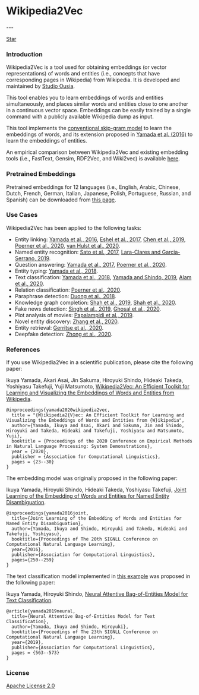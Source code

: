 <h1 id="main_title">Wikipedia2Vec</h1>
---

<a class="github-button" href="https://github.com/wikipedia2vec/wikipedia2vec" data-size="large" data-show-count="true" aria-label="Star wikipedia2vec/wikipedia2vec on GitHub">Star</a>

### Introduction

Wikipedia2Vec is a tool used for obtaining embeddings (or vector representations) of words and entities (i.e., concepts that have corresponding pages in Wikipedia) from Wikipedia.
It is developed and maintained by [Studio Ousia](http://www.ousia.jp).

This tool enables you to learn embeddings of words and entities simultaneously, and places similar words and entities close to one another in a continuous vector space.
Embeddings can be easily trained by a single command with a publicly available Wikipedia dump as input.

This tool implements the [conventional skip-gram model](https://en.wikipedia.org/wiki/Word2vec) to learn the embeddings of words, and its extension proposed in [Yamada et al. (2016)](https://arxiv.org/abs/1601.01343) to learn the embeddings of entities.

An empirical comparison between Wikipedia2Vec and existing embedding tools (i.e., FastText, Gensim, RDF2Vec, and Wiki2vec) is available [here](https://arxiv.org/abs/1812.06280).

### Pretrained Embeddings

Pretrained embeddings for 12 languages (i.e., English, Arabic, Chinese, Dutch, French, German, Italian, Japanese, Polish, Portuguese, Russian, and Spanish) can be downloaded from [this page](pretrained.md).

### Use Cases

Wikipedia2Vec has been applied to the following tasks:

* Entity linking: [Yamada et al., 2016](https://arxiv.org/abs/1601.01343), [Eshel et al., 2017](https://arxiv.org/abs/1706.09147), [Chen et al., 2019](https://arxiv.org/abs/1911.03834), [Poerner et al., 2020](https://arxiv.org/abs/1911.03681), [van Hulst et al., 2020](https://arxiv.org/abs/2006.01969).
* Named entity recognition: [Sato et al., 2017](http://www.aclweb.org/anthology/I17-2017), [Lara-Clares and Garcia-Serrano, 2019](http://ceur-ws.org/Vol-2421/eHealth-KD_paper_6.pdf).
* Question answering: [Yamada et al., 2017](https://arxiv.org/abs/1803.08652), [Poerner et al., 2020](https://arxiv.org/abs/1911.03681).
* Entity typing: [Yamada et al., 2018](https://arxiv.org/abs/1806.02960).
* Text classification: [Yamada et al., 2018](https://arxiv.org/abs/1806.02960), [Yamada and Shindo, 2019](https://arxiv.org/abs/1909.01259), [Alam et al., 2020](https://link.springer.com/chapter/10.1007/978-3-030-61244-3_9).
* Relation classification: [Poerner et al., 2020](https://arxiv.org/abs/1911.03681).
* Paraphrase detection: [Duong et al., 2018](https://ieeexplore.ieee.org/abstract/document/8606845).
* Knowledge graph completion: [Shah et al., 2019](https://aaai.org/ojs/index.php/AAAI/article/view/4162), [Shah et al., 2020](https://www.aclweb.org/anthology/2020.textgraphs-1.9/).
* Fake news detection: [Singh et al., 2019](https://arxiv.org/abs/1906.11126), [Ghosal et al., 2020](https://arxiv.org/abs/2010.10836).
* Plot analysis of movies: [Papalampidi et al., 2019](https://arxiv.org/abs/1908.10328).
* Novel entity discovery: [Zhang et al., 2020](https://arxiv.org/abs/2002.00206).
* Entity retrieval: [Gerritse et al., 2020](https://link.springer.com/chapter/10.1007%2F978-3-030-45439-5_7).
* Deepfake detection: [Zhong et al., 2020](https://arxiv.org/abs/2010.07475).

### References

If you use Wikipedia2Vec in a scientific publication, please cite the following paper:

Ikuya Yamada, Akari Asai, Jin Sakuma, Hiroyuki Shindo, Hideaki Takeda, Yoshiyasu Takefuji, Yuji Matsumoto, [Wikipedia2Vec: An Efficient Toolkit for Learning and Visualizing the Embeddings of Words and Entities from Wikipedia](https://arxiv.org/abs/1812.06280).

```
@inproceedings{yamada2020wikipedia2vec,
  title = "{W}ikipedia2{V}ec: An Efficient Toolkit for Learning and Visualizing the Embeddings of Words and Entities from {W}ikipedia",
  author={Yamada, Ikuya and Asai, Akari and Sakuma, Jin and Shindo, Hiroyuki and Takeda, Hideaki and Takefuji, Yoshiyasu and Matsumoto, Yuji},
  booktitle = {Proceedings of the 2020 Conference on Empirical Methods in Natural Language Processing: System Demonstrations},
  year = {2020},
  publisher = {Association for Computational Linguistics},
  pages = {23--30}
}
```

The embedding model was originally proposed in the following paper:

Ikuya Yamada, Hiroyuki Shindo, Hideaki Takeda, Yoshiyasu Takefuji, [Joint Learning of the Embedding of Words and Entities for Named Entity Disambiguation](https://arxiv.org/abs/1601.01343).

```
@inproceedings{yamada2016joint,
  title={Joint Learning of the Embedding of Words and Entities for Named Entity Disambiguation},
  author={Yamada, Ikuya and Shindo, Hiroyuki and Takeda, Hideaki and Takefuji, Yoshiyasu},
  booktitle={Proceedings of The 20th SIGNLL Conference on Computational Natural Language Learning},
  year={2016},
  publisher={Association for Computational Linguistics},
  pages={250--259}
}
```

The text classification model implemented in [this example](https://github.com/wikipedia2vec/wikipedia2vec/tree/master/examples/text_classification) was proposed in the following paper:

Ikuya Yamada, Hiroyuki Shindo, [Neural Attentive Bag-of-Entities Model for Text Classification](https://arxiv.org/abs/1909.01259).

```
@article{yamada2019neural,
  title={Neural Attentive Bag-of-Entities Model for Text Classification},
  author={Yamada, Ikuya and Shindo, Hiroyuki},
  booktitle={Proceedings of The 23th SIGNLL Conference on Computational Natural Language Learning},
  year={2019},
  publisher={Association for Computational Linguistics},
  pages = {563--573}
}
```

### License

[Apache License 2.0](http://www.apache.org/licenses/LICENSE-2.0)
